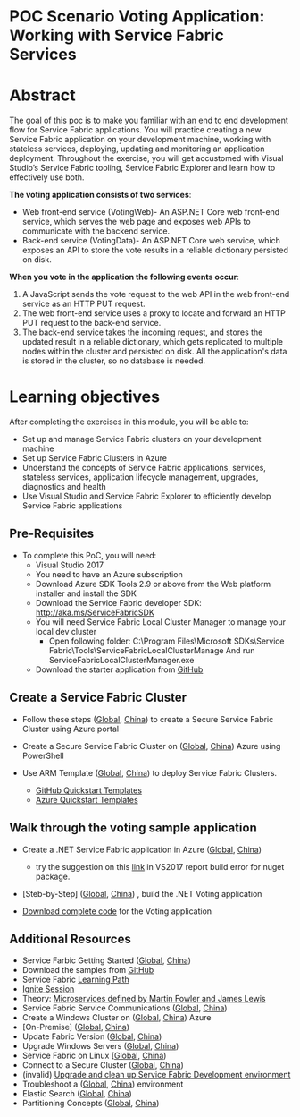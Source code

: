 # POC Scenario Voting Application: Working with Service Fabric Services  
# Abstract  
The goal of this poc is to make you familiar with an end to end development flow for Service Fabric applications. You will practice creating a new Service Fabric application on your development machine, working with stateless services, deploying, updating and monitoring an application deployment. Throughout the exercise, you will get accustomed with Visual Studio’s Service Fabric tooling, Service Fabric Explorer and learn how to effectively use both.

**The voting application consists of two services**:
* Web front-end service (VotingWeb)- An ASP.NET Core web front-end service, which serves the web page and exposes web APIs to communicate with the backend service.
* Back-end service (VotingData)- An ASP.NET Core web service, which exposes an API to store the vote results in a reliable dictionary persisted on disk.
 
**When you vote in the application the following events occur**:
1. A JavaScript sends the vote request to the web API in the web front-end service as an HTTP PUT request.
2. The web front-end service uses a proxy to locate and forward an HTTP PUT request to the back-end service.
3. The back-end service takes the incoming request, and stores the updated result in a reliable dictionary, which gets replicated to multiple nodes within the cluster and persisted on disk. All the application's data is stored in the cluster, so no database is needed.

# Learning objectives
After completing the exercises in this module, you will be able to:
* Set up and manage Service Fabric clusters on your development machine
* Set up Service Fabric Clusters in Azure
* Understand the concepts of Service Fabric applications, services, stateless services, application lifecycle management, upgrades, diagnostics and health
* Use Visual Studio and Service Fabric Explorer to efficiently develop Service Fabric applications

## Pre-Requisites
* To complete this PoC, you will need:
    * Visual Studio 2017
    * You need to have an Azure subscription
    * Download Azure SDK Tools 2.9 or above from the Web platform installer and install the SDK
    * Download the Service Fabric developer SDK: http://aka.ms/ServiceFabricSDK
     * You will need Service Fabric Local Cluster Manager to manage your local dev cluster
       * Open following folder:
         C:\Program Files\Microsoft SDKs\Service Fabric\Tools\ServiceFabricLocalClusterManage And run ServiceFabricLocalClusterManager.exe
    * Download the starter application from [GitHub](https://github.com/Azure-Samples/service-fabric-dotnet-quickstart)

## Create a Service Fabric Cluster

 * Follow these steps ([Global](https://docs.microsoft.com/en-us/azure/service-fabric/service-fabric-cluster-creation-via-portal), [China](https://docs.azure.cn/zh-cn/service-fabric/service-fabric-cluster-creation-via-portal)) to create a Secure Service Fabric Cluster using Azure portal
 * Create a Secure Service Fabric Cluster on ([Global](https://docs.microsoft.com/en-us/azure/service-fabric/service-fabric-tutorial-create-cluster-azure-ps), [China](https://docs.azure.cn/service-fabric/service-fabric-tutorial-create-cluster-azure-ps)) Azure using PowerShell
 * Use ARM Template ([Global](https://github.com/Azure/azure-quickstart-templates/tree/master/service-fabric-secure-cluster-5-node-1-nodetype), [China](./armtemplate/README.md)) to deploy Service Fabric Clusters. 

     * [GitHub Quickstart Templates](https://github.com/Azure/azure-quickstart-templates)
     * [Azure Quickstart Templates](https://azure.microsoft.com/en-us/resources/templates/)

## Walk through the voting sample application
 * Create a .NET Service Fabric application in Azure ([Global](https://docs.microsoft.com/en-us/azure/service-fabric/service-fabric-quickstart-dotnet), [China](https://docs.azure.cn/zh-cn/service-fabric/service-fabric-quickstart-dotnet))

    * try the suggestion on this [link](https://stackoverflow.com/questions/45821658/asp-net-core-2-mvc-error-nu1202-creating-project-on-vs-2017-and-net-cli#46876615) in VS2017 report build error for nuget package.

 * [Steb-by-Step] ([Global](https://docs.microsoft.com/en-us/azure/service-fabric/service-fabric-tutorial-create-dotnet-app), [China](https://docs.azure.cn/zh-cn/service-fabric/service-fabric-tutorial-create-dotnet-app)) , build the .NET Voting application
 * [Download complete code](https://azure.microsoft.com/en-us/resources/samples/service-fabric-dotnet-quickstart/) for the Voting application

## Additional Resources
* Service Farbic Getting Started ([Global](http://aka.ms/ServiceFabric), [China](https://www.azure.cn/en-us/home/features/service-fabric/))
* Download the samples from [GitHub](https://github.com/Microsoft/service-fabric)
* Service Fabric [Learning Path](https://azure.microsoft.com/en-us/documentation/learning-paths/service-fabric/)
* [Ignite Session](https://myignite.microsoft.com/videos/3168)
* Theory: [Microservices defined by Martin Fowler and James Lewis](http://martinfowler.com/microservices/)
* Service Fabric Service Communications ([Global](https://docs.microsoft.com/en-us/azure/service-fabric/service-fabric-connect-and-communicate-with-services), [China](https://docs.azure.cn/zh-cn/service-fabric/service-fabric-connect-and-communicate-with-services))
* Create a Windows Cluster on ([Global](https://azure.microsoft.com/en-us/documentation/articles/service-fabric-cluster-creation-for-windows-server/), [China](https://docs.azure.cn/zh-cn/service-fabric/service-fabric-cluster-creation-for-windows-server)) Azure
* [On-Premise] ([Global](https://azure.microsoft.com/en-us/documentation/articles/service-fabric-cluster-creation-for-windows-server/#plan-and-prepare-your-cluster-deployment), [China](https://docs.azure.cn/zh-cn/service-fabric/service-fabric-cluster-creation-for-windows-server#plan-and-prepare-your-cluster-deployment))
* Update Fabric Version ([Global](https://azure.microsoft.com/en-us/documentation/articles/service-fabric-cluster-upgrade/#controlling-the-fabric-version-that-runs-on-your-cluster), [China](https://docs.azure.cn/zh-cn/service-fabric/service-fabric-cluster-upgrade#controlling-the-fabric-version-that-runs-on-your-cluster))
 * Upgrade Windows Servers ([Global](https://azure.microsoft.com/en-us/documentation/articles/service-fabric-cluster-upgrade-windows-server/), [China](https://docs.azure.cn/zh-cn/service-fabric/service-fabric-cluster-upgrade-windows-server))
 * Service Fabric on Linux [[Global](https://azure.microsoft.com/en-us/documentation/articles/service-fabric-linux-overview/), [China](https://docs.azure.cn/zh-cn/service-fabric/service-fabric-deploy-anywhere))
 * Connect to a Secure Cluster ([Global](https://docs.microsoft.com/en-us/azure/service-fabric/service-fabric-connect-to-secure-cluster), [China](https://docs.azure.cn/zh-cn/service-fabric/service-fabric-connect-to-secure-cluster))
 * (invalid) [Upgrade and clean up Service Fabric Development environment](https://azure.microsoft.com/en-us/documentation/articles/service-fabric-update-your-development-environment/)
 * Troubleshoot a ([Global](https://azure.microsoft.com/en-us/documentation/articles/service-fabric-troubleshoot-local-cluster-setup/), [China](https://docs.azure.cn/zh-cn/service-fabric/service-fabric-troubleshoot-local-cluster-setup)) environment
 * Elastic Search ([Global](https://azure.microsoft.com/en-us/documentation/articles/service-fabric-diagnostic-how-to-use-elasticsearch/), [China](https://docs.azure.cn/zh-cn/service-fabric/service-fabric-diagnostics-event-aggregation-eventflow))
 * Partitioning Concepts ([Global](https://azure.microsoft.com/en-us/documentation/articles/service-fabric-concepts-partitioning/), [China](https://docs.azure.cn/zh-cn/service-fabric/service-fabric-concepts-partitioning))
